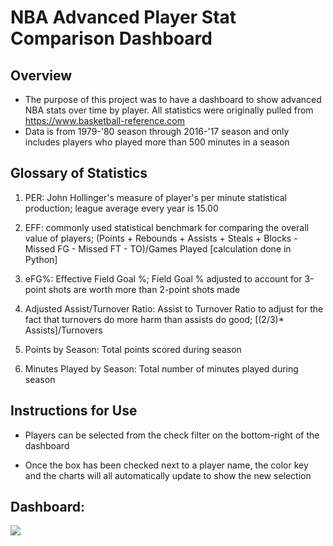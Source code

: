 # NBA Advanced Player Stat Comparison Dashboard

## Overview

- The purpose of this project was to have a dashboard to show advanced NBA stats over time by player. All statistics were originally pulled from https://www.basketball-reference.com
- Data is from 1979-'80 season through 2016-'17 season and only includes players who played more than 500 minutes in a season

## Glossary of Statistics

1) PER: John Hollinger's measure of player's per minute statistical production; league average every year is 15.00

2) EFF: commonly used statistical benchmark for comparing the overall value of players; (Points + Rebounds + Assists + Steals + Blocks - Missed FG - Missed FT - TO)/Games Played [calculation done in Python]

3) eFG%: Effective Field Goal %; Field Goal % adjusted to account for 3-point shots are worth more than 2-point shots made

4) Adjusted Assist/Turnover Ratio: Assist to Turnover Ratio to adjust for the fact that turnovers do more harm than assists do good; [(2/3)* Assists]/Turnovers

5) Points by Season: Total points scored during season

6) Minutes Played by Season: Total number of minutes played during season

## Instructions for Use

- Players can be selected from the check filter on the bottom-right of the dashboard

- Once the box has been checked next to a player name, the color key and the charts will all automatically update to show the new selection

## Dashboard:

<div class='tableauPlaceholder' id='viz1511199646292' style='position: relative'><noscript><a href='https://public.tableau.com/profile/mike.landron#!/vizhome/NBA_Advanced_Player_Stats/StatDashboard'><img alt=' ' src='https:&#47;&#47;public.tableau.com&#47;static&#47;images&#47;NB&#47;NBA_Advanced_Player_Stats&#47;StatDashboard&#47;1_rss.png' style='border: none' /></a></noscript><object class='tableauViz'  style='display:none;'><param name='host_url' value='https%3A%2F%2Fpublic.tableau.com%2F' /> <param name='embed_code_version' value='3' /> <param name='site_root' value='' /><param name='name' value='NBA_Advanced_Player_Stats&#47;StatDashboard' /><param name='tabs' value='yes' /><param name='toolbar' value='yes' /><param name='static_image' value='https:&#47;&#47;public.tableau.com&#47;static&#47;images&#47;NB&#47;NBA_Advanced_Player_Stats&#47;StatDashboard&#47;1.png' /> <param name='animate_transition' value='yes' /><param name='display_static_image' value='yes' /><param name='display_spinner' value='yes' /><param name='display_overlay' value='yes' /><param name='display_count' value='yes' /></object></div>